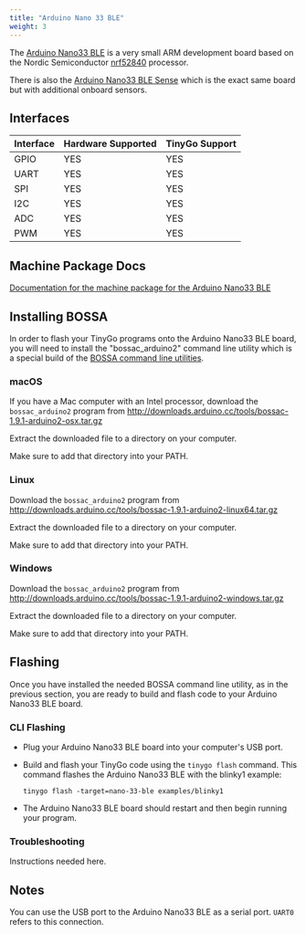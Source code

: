```yaml
---
title: "Arduino Nano 33 BLE"
weight: 3
---
```


The [Arduino Nano33 BLE](https://store.arduino.cc/arduino-nano-33-ble) is a very small ARM development board based on the Nordic Semiconductor [nrf52840](https://www.nordicsemi.com/eng/Products/nRF52840) processor.

There is also the [Arduino Nano33 BLE Sense](https://store.arduino.cc/arduino-nano-33-ble-sense) which is the exact same board but with additional onboard sensors.

## Interfaces

| Interface | Hardware Supported | TinyGo Support |
| --------- | ------------- | ----- |
| GPIO      | YES | YES |
| UART      | YES | YES |
| SPI      | YES | YES |
| I2C      | YES | YES |
| ADC      | YES | YES |
| PWM      | YES | YES |

## Machine Package Docs

[Documentation for the machine package for the Arduino Nano33 BLE](../machine/nano-33-ble)

## Installing BOSSA

In order to flash your TinyGo programs onto the Arduino Nano33 BLE board, you will need to install the "bossac_arduino2" command line utility which is a special build of the [BOSSA command line utilities](https://github.com/shumatech/BOSSA).

### macOS

If you have a Mac computer with an Intel processor, download the `bossac_arduino2` program from http://downloads.arduino.cc/tools/bossac-1.9.1-arduino2-osx.tar.gz

Extract the downloaded file to a directory on your computer.

Make sure to add that directory into your PATH.

### Linux

Download the `bossac_arduino2` program from http://downloads.arduino.cc/tools/bossac-1.9.1-arduino2-linux64.tar.gz

Extract the downloaded file to a directory on your computer.

Make sure to add that directory into your PATH.

### Windows

Download the `bossac_arduino2` program from http://downloads.arduino.cc/tools/bossac-1.9.1-arduino2-windows.tar.gz

Extract the downloaded file to a directory on your computer.

Make sure to add that directory into your PATH.

## Flashing

Once you have installed the needed BOSSA command line utility, as in the previous section, you are ready to build and flash code to your Arduino Nano33 BLE board.

### CLI Flashing

- Plug your Arduino Nano33 BLE board into your computer's USB port.
- Build and flash your TinyGo code using the `tinygo flash` command. This command flashes the Arduino Nano33 BLE with the blinky1 example:

    ```shell
    tinygo flash -target=nano-33-ble examples/blinky1
    ```

- The Arduino Nano33 BLE board should restart and then begin running your program.

### Troubleshooting

Instructions needed here.

## Notes

You can use the USB port to the Arduino Nano33 BLE as a serial port. `UART0` refers to this connection.
